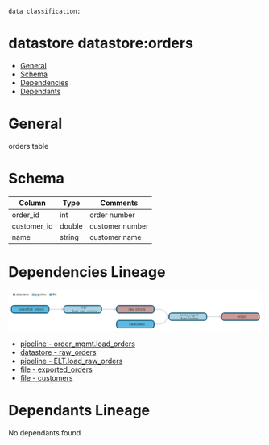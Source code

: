 `data classification: `

# datastore datastore:orders

- [General](#general)
- [Schema](#schema)
- [Dependencies](#dependencies)
- [Dependants](#dependants)

# General <a name="general"></a>

orders table

# Schema <a name="schema"></a>
| Column    | Type        | Comments |
| --------- | ----------- | -------- |
| order_id | int  | order number |
| customer_id | double  | customer number |
| name | string  | customer name |

# Dependencies Lineage <a name="dependencies"></a>

![image](./dependencies.png)
- [pipeline - order_mgmt.load_orders](https://github.com/datayoga-io/lineage/blob/main/example/output//pipelines/order_mgmt/load_orders/load_orders.md)
- [datastore - raw_orders](https://github.com/datayoga-io/lineage/blob/main/example/output//datastores/raw_orders/raw_orders.md)
- [pipeline - ELT.load_raw_orders](https://github.com/datayoga-io/lineage/blob/main/example/output//pipelines/ELT/load_raw_orders/load_raw_orders.md)
- [file - exported_orders](https://github.com/datayoga-io/lineage/blob/main/example/output//files/exported_orders/exported_orders.md)
- [file - customers](https://github.com/datayoga-io/lineage/blob/main/example/output//files/customers/customers.md)

# Dependants Lineage <a name="dependants"></a>

No dependants found


